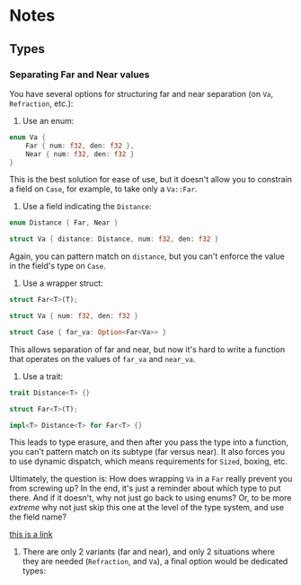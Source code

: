 # Notes

## Types

### Separating Far and Near values

You have several options for structuring far and near separation (on `Va`, `Refraction`, etc.):

1. Use an enum:

```rust
enum Va {
    Far { num: f32, den: f32 },
    Near { num: f32, den: f32 }
}
```

This is the best solution for ease of use, but it doesn't allow you to constrain a field on `Case`, for example, to take only a `Va::Far`.

1. Use a field indicating the `Distance`:

```rust
enum Distance { Far, Near }

struct Va { distance: Distance, num: f32, den: f32 }
```

Again, you can pattern match on `distance`, but you can't enforce the value in the field's type on `Case`.

1. Use a wrapper struct:

```rust
struct Far<T>(T);

struct Va { num: f32, den: f32 }

struct Case { far_va: Option<Far<Va>> }
```

This allows separation of far and near, but now it's hard to write a function that operates on the values of `far_va` and `near_va`.

1. Use a trait:

```rust
trait Distance<T> {}

struct Far<T>(T);

impl<T> Distance<T> for Far<T> {}
```

This leads to type erasure, and then after you pass the type into a function, you can't pattern match on its subtype (far versus near).
It also forces you to use dynamic dispatch, which means requirements for `Sized`, boxing, etc.

Ultimately, the question is: How does wrapping `Va` in a `Far` really prevent you from screwing up? In the end, it's just a reminder about which type to put there.
And if it doesn't, why not just go back to using enums?
Or, to be more _extreme_ why not just skip this one at the level of the type system, and use the field name?

[this is a link](http://test.com)

1. There are only 2 variants (far and near), and only 2 situations where they are needed (`Refraction`, and `Va`), a final option would be dedicated types:
